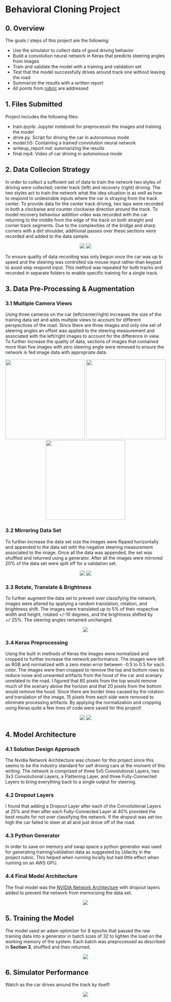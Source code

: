 # **Behavioral Cloning Project** 
## 0. Overview

The goals / steps of this project are the following:
* Use the simulator to collect data of good driving behavior
* Build a convolution neural network in Keras that predicts steering angles from images
* Train and validate the model with a training and validation set
* Test that the model successfully drives around track one without leaving the road
* Summarize the results with a written report
* All points from [rubric](https://review.udacity.com/#!/rubrics/432/view) are addressed

## 1. Files Submitted

Project includes the following files:
* train.ipynb: Jupyter notebook for preprocessin the images and training the model
* drive.py: Script for driving the car in autonomous mode
* model.h5: Containing a trained convolution neural network 
* writeup_report.md: summarizing the results
* final.mp4: Video of car driving in autonomous mode

## 2. Data Collecion Strategy
In order to collect a sufficient set of data to train the network two styles of driving were collected; center track (left) and recovery (right) driving. The two styles act to train the network what the idea situation is as well as how to respond to undesirable inputs where the car is straying from the track center. To provide data for the center track driving, two laps were recorded in both a clockwise and counter clockwise direction around the track. To model recovery behaviour addition video was recorded with the car returning to the middle from the edge of the track on both straight and corner track segments. Due to the complexities of the bridge and sharp corners with a dirt shoulder, additional passes over these sections were recorded and added to the data sample.

<p align="center">
 <img src="./images/center.gif">
 <img src="./images/recovery.gif">
</p>

To ensure quality of data recording was only begun once the car was up to speed and the steering was controlled via mouse input rather than keypad to avoid step respond input. This method was repeated for both tracks and recorded in separate folders to enable specific training for a single track. 

## 3. Data Pre-Processing & Augmentation
### 3.1 Multiple Camera Views
Using three cameras on the car (left/center/right) increases the size of the training data set and adds multiple views to account for different perspectives of the road. Since there are three images and only one set of steering angles an offset was applied to the steering measurement and associated with the left/right images to account for the difference in view. To further increase the quality of data, sections of images that contained more than five images with zero steering angle were removed to ensure the network is fed image data with appropriate data.

<p align="center">
 <img src="./images/image_left.jpg" width=250>
 <img src="./images/image_center.jpg" width=250>
 <img src="./images/image_right.jpg" width=250>
</p>


### 3.2 Mirroring Data Set
To further increase the data set size the images were flipped horizontally and appended to the data set with the negative steering measurement associated to the image. Once all the data was appended, the set was shuffled and returned using a generator. After all the images were mirrored 20% of the data set were split off for a validation set.

<p align="center">
 <img src="./images/raw.png">
 <img src="./images/flip.png">
</p>

### 3.3 Rotate, Translate & Brightness
To further augment the data set to prevent over classifying the network, images were altered by applying a random translation, rotation, and brightness shift. The images were translated up to 5% of their respective width and height, rotated +/-10 degrees, and the brightness shifted by +/-25%. The steering angles remained unchanged.

<p align="center">
 <img src="./images/grid.png">
</p>

### 3.4 Keras Preprocessing
Using the built in methods of Keras the images were normalized and cropped to further increase the network performance. The images were left as RGB and normalized with a zero mean error between -0.5 to 0.5 for each color. The images were then cropped to remove the top and bottom rows to reduce noise and unwanted artifacts from the hood of the car and scenary unrelated to the road. I figured that 60 pixels from the top would remove much of the scenary above the horizon and that 20 pixels from the bottom would remove the hood. Since there are border lines caused by the rotation and translation of the image, 15 pixels from each side were removed to eliminate processing artifacts. By applying the normalization and cropping using Keras quite a few lines of code were saved for this project!

<p align="center">
 <img src="./images/raw.png">
 <img src="./images/crop.png">
</p>

## 4. Model Architecture

### 4.1 Solution Design Approach
The Nvidia Network Architecture was chosen for this project since this seems to be the industry standard for self driving cars at the moment of this writing. The network is comprised of three 5x5 Convolutional Layers, two 3x3 Convolutional Layers, a Flattening Layer, and three Fully-Connected Layers to bring everything back to a single output for steering. 

### 4.2 Dropout Layers
I found that adding a Dropout Layer after each of the Convolutional Layers at 25% and then after each Fully-Connected Layer at 40% provided the best results for not over classifying the network. If the dropout was set too high the car failed to steer at all and just drove off of the road.

### 4.3 Python Generator
In order to save on memory and swap space a python generator was used for generating training/validation data as suggested by Udacity in the project rubric. This helped when running locally but had little effect when running on an AWS GPU.

### 4.4 Final Model Architecture
The final model was the [NVIDIA Network Architecture](https://devblogs.nvidia.com/parallelforall/deep-learning-self-driving-cars/) with dropout layers added to prevent the network from memorizing the data set.
 
<p align="center">
 <img src="./images/nvidia.png">
</p>

## 5. Training the Model
The model used an adam optimizer for 8 epochs that passed the raw training data into a generator in batch sizes of 32 to lighten the load on the working memory of the system. Each batch was preprocessed as described in **Section 3**, shuffled and then returned. 

<p align="center">
 <img src="./images/training.png">
</p>

## 6. Simulator Performance
Watch as the car drives around the track by itself!

<p align="center">
 <img src="./images/auto.gif">
</p>
